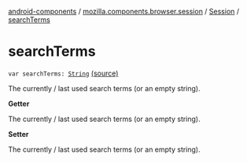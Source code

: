 [android-components](../../index.md) / [mozilla.components.browser.session](../index.md) / [Session](index.md) / [searchTerms](./search-terms.md)

# searchTerms

`var searchTerms: `[`String`](https://kotlinlang.org/api/latest/jvm/stdlib/kotlin/-string/index.html) [(source)](https://github.com/mozilla-mobile/android-components/blob/master/components/browser/session/src/main/java/mozilla/components/browser/session/Session.kt#L241)

The currently / last used search terms (or an empty string).

**Getter**

The currently / last used search terms (or an empty string).

**Setter**

The currently / last used search terms (or an empty string).


